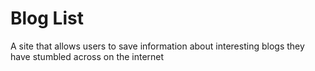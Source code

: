 # Blog List
A site that allows users to save information about interesting blogs they have stumbled across on the internet
